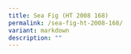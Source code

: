 ```yaml
---
title: Sea Fig (HT 2008 168)
permalink: /sea-fig-ht-2008-168/
variant: markdown
description: ""
---
```

